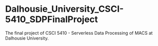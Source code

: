 # Dalhousie_University_CSCI-5410_SDPFinalProject
The final project of CSCI 5410 - Serverless Data Processing of MACS at Dalhousie University.
